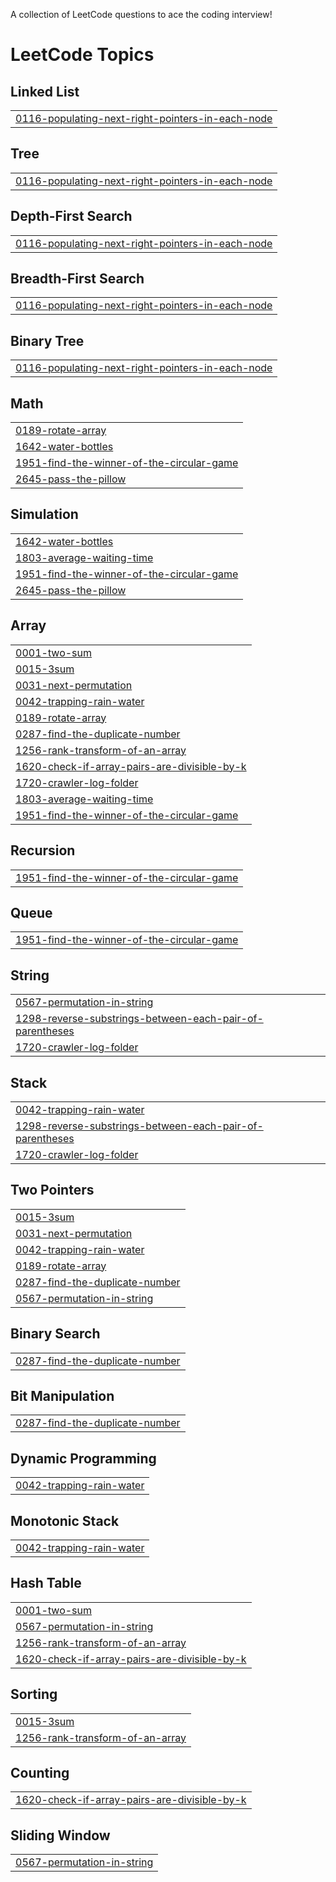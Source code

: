 A collection of LeetCode questions to ace the coding interview!
<!---LeetCode Topics Start-->
# LeetCode Topics
## Linked List
|  |
| ------- |
| [0116-populating-next-right-pointers-in-each-node](https://github.com/hello-aaditya/leetcode-solutions/tree/master/0116-populating-next-right-pointers-in-each-node) |
## Tree
|  |
| ------- |
| [0116-populating-next-right-pointers-in-each-node](https://github.com/hello-aaditya/leetcode-solutions/tree/master/0116-populating-next-right-pointers-in-each-node) |
## Depth-First Search
|  |
| ------- |
| [0116-populating-next-right-pointers-in-each-node](https://github.com/hello-aaditya/leetcode-solutions/tree/master/0116-populating-next-right-pointers-in-each-node) |
## Breadth-First Search
|  |
| ------- |
| [0116-populating-next-right-pointers-in-each-node](https://github.com/hello-aaditya/leetcode-solutions/tree/master/0116-populating-next-right-pointers-in-each-node) |
## Binary Tree
|  |
| ------- |
| [0116-populating-next-right-pointers-in-each-node](https://github.com/hello-aaditya/leetcode-solutions/tree/master/0116-populating-next-right-pointers-in-each-node) |
## Math
|  |
| ------- |
| [0189-rotate-array](https://github.com/hello-aaditya/leetcode-solutions/tree/master/0189-rotate-array) |
| [1642-water-bottles](https://github.com/hello-aaditya/leetcode-solutions/tree/master/1642-water-bottles) |
| [1951-find-the-winner-of-the-circular-game](https://github.com/hello-aaditya/leetcode-solutions/tree/master/1951-find-the-winner-of-the-circular-game) |
| [2645-pass-the-pillow](https://github.com/hello-aaditya/leetcode-solutions/tree/master/2645-pass-the-pillow) |
## Simulation
|  |
| ------- |
| [1642-water-bottles](https://github.com/hello-aaditya/leetcode-solutions/tree/master/1642-water-bottles) |
| [1803-average-waiting-time](https://github.com/hello-aaditya/leetcode-solutions/tree/master/1803-average-waiting-time) |
| [1951-find-the-winner-of-the-circular-game](https://github.com/hello-aaditya/leetcode-solutions/tree/master/1951-find-the-winner-of-the-circular-game) |
| [2645-pass-the-pillow](https://github.com/hello-aaditya/leetcode-solutions/tree/master/2645-pass-the-pillow) |
## Array
|  |
| ------- |
| [0001-two-sum](https://github.com/hello-aaditya/leetcode-solutions/tree/master/0001-two-sum) |
| [0015-3sum](https://github.com/hello-aaditya/leetcode-solutions/tree/master/0015-3sum) |
| [0031-next-permutation](https://github.com/hello-aaditya/leetcode-solutions/tree/master/0031-next-permutation) |
| [0042-trapping-rain-water](https://github.com/hello-aaditya/leetcode-solutions/tree/master/0042-trapping-rain-water) |
| [0189-rotate-array](https://github.com/hello-aaditya/leetcode-solutions/tree/master/0189-rotate-array) |
| [0287-find-the-duplicate-number](https://github.com/hello-aaditya/leetcode-solutions/tree/master/0287-find-the-duplicate-number) |
| [1256-rank-transform-of-an-array](https://github.com/hello-aaditya/leetcode-solutions/tree/master/1256-rank-transform-of-an-array) |
| [1620-check-if-array-pairs-are-divisible-by-k](https://github.com/hello-aaditya/leetcode-solutions/tree/master/1620-check-if-array-pairs-are-divisible-by-k) |
| [1720-crawler-log-folder](https://github.com/hello-aaditya/leetcode-solutions/tree/master/1720-crawler-log-folder) |
| [1803-average-waiting-time](https://github.com/hello-aaditya/leetcode-solutions/tree/master/1803-average-waiting-time) |
| [1951-find-the-winner-of-the-circular-game](https://github.com/hello-aaditya/leetcode-solutions/tree/master/1951-find-the-winner-of-the-circular-game) |
## Recursion
|  |
| ------- |
| [1951-find-the-winner-of-the-circular-game](https://github.com/hello-aaditya/leetcode-solutions/tree/master/1951-find-the-winner-of-the-circular-game) |
## Queue
|  |
| ------- |
| [1951-find-the-winner-of-the-circular-game](https://github.com/hello-aaditya/leetcode-solutions/tree/master/1951-find-the-winner-of-the-circular-game) |
## String
|  |
| ------- |
| [0567-permutation-in-string](https://github.com/hello-aaditya/leetcode-solutions/tree/master/0567-permutation-in-string) |
| [1298-reverse-substrings-between-each-pair-of-parentheses](https://github.com/hello-aaditya/leetcode-solutions/tree/master/1298-reverse-substrings-between-each-pair-of-parentheses) |
| [1720-crawler-log-folder](https://github.com/hello-aaditya/leetcode-solutions/tree/master/1720-crawler-log-folder) |
## Stack
|  |
| ------- |
| [0042-trapping-rain-water](https://github.com/hello-aaditya/leetcode-solutions/tree/master/0042-trapping-rain-water) |
| [1298-reverse-substrings-between-each-pair-of-parentheses](https://github.com/hello-aaditya/leetcode-solutions/tree/master/1298-reverse-substrings-between-each-pair-of-parentheses) |
| [1720-crawler-log-folder](https://github.com/hello-aaditya/leetcode-solutions/tree/master/1720-crawler-log-folder) |
## Two Pointers
|  |
| ------- |
| [0015-3sum](https://github.com/hello-aaditya/leetcode-solutions/tree/master/0015-3sum) |
| [0031-next-permutation](https://github.com/hello-aaditya/leetcode-solutions/tree/master/0031-next-permutation) |
| [0042-trapping-rain-water](https://github.com/hello-aaditya/leetcode-solutions/tree/master/0042-trapping-rain-water) |
| [0189-rotate-array](https://github.com/hello-aaditya/leetcode-solutions/tree/master/0189-rotate-array) |
| [0287-find-the-duplicate-number](https://github.com/hello-aaditya/leetcode-solutions/tree/master/0287-find-the-duplicate-number) |
| [0567-permutation-in-string](https://github.com/hello-aaditya/leetcode-solutions/tree/master/0567-permutation-in-string) |
## Binary Search
|  |
| ------- |
| [0287-find-the-duplicate-number](https://github.com/hello-aaditya/leetcode-solutions/tree/master/0287-find-the-duplicate-number) |
## Bit Manipulation
|  |
| ------- |
| [0287-find-the-duplicate-number](https://github.com/hello-aaditya/leetcode-solutions/tree/master/0287-find-the-duplicate-number) |
## Dynamic Programming
|  |
| ------- |
| [0042-trapping-rain-water](https://github.com/hello-aaditya/leetcode-solutions/tree/master/0042-trapping-rain-water) |
## Monotonic Stack
|  |
| ------- |
| [0042-trapping-rain-water](https://github.com/hello-aaditya/leetcode-solutions/tree/master/0042-trapping-rain-water) |
## Hash Table
|  |
| ------- |
| [0001-two-sum](https://github.com/hello-aaditya/leetcode-solutions/tree/master/0001-two-sum) |
| [0567-permutation-in-string](https://github.com/hello-aaditya/leetcode-solutions/tree/master/0567-permutation-in-string) |
| [1256-rank-transform-of-an-array](https://github.com/hello-aaditya/leetcode-solutions/tree/master/1256-rank-transform-of-an-array) |
| [1620-check-if-array-pairs-are-divisible-by-k](https://github.com/hello-aaditya/leetcode-solutions/tree/master/1620-check-if-array-pairs-are-divisible-by-k) |
## Sorting
|  |
| ------- |
| [0015-3sum](https://github.com/hello-aaditya/leetcode-solutions/tree/master/0015-3sum) |
| [1256-rank-transform-of-an-array](https://github.com/hello-aaditya/leetcode-solutions/tree/master/1256-rank-transform-of-an-array) |
## Counting
|  |
| ------- |
| [1620-check-if-array-pairs-are-divisible-by-k](https://github.com/hello-aaditya/leetcode-solutions/tree/master/1620-check-if-array-pairs-are-divisible-by-k) |
## Sliding Window
|  |
| ------- |
| [0567-permutation-in-string](https://github.com/hello-aaditya/leetcode-solutions/tree/master/0567-permutation-in-string) |
<!---LeetCode Topics End-->
